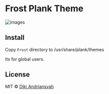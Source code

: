 # Frost Plank Theme
![images](http://i.imgbox.com/VycKRPO7.png)

## Install
Copy `Frost` directory to /usr/share/plank/themes

Its for global users.

## License

MIT © [Diki Andriansyah](https://dikiaap.id)
